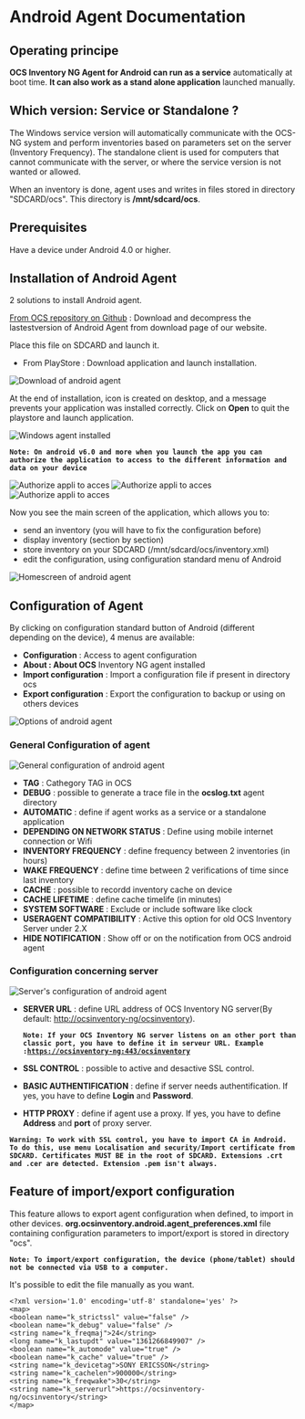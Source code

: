 # Android Agent Documentation

## Operating principe

**OCS Inventory NG Agent for Android can run as a service** automatically at boot
time. **It can also work as a stand alone application** launched manually.

## Which version: Service or Standalone ?

The Windows service version will automatically communicate with the OCS-NG
system and perform inventories based on parameters set on the server
(Inventory Frequency). The standalone client is used for computers that
cannot communicate with the server, or where the service version is not
wanted or allowed.

When an inventory is done, agent uses and writes in files stored in directory
"SDCARD/ocs". This directory is **/mnt/sdcard/ocs**.

## Prerequisites

Have a device under Android 4.0 or higher.

## Installation of Android Agent

2 solutions to install Android agent.

[From OCS repository on Github](https://github.com/OCSInventory-NG/AndroidAgent/releases)
: Download and decompress the lastestversion of Android Agent from download page of our website.

Place this file on SDCARD and launch it.

* From PlayStore : Download application and launch installation.

![Download of android agent](../../img/agent/android/android_agent_download.png)

At the end of installation, icon is created on desktop, and a message prevents your application was installed
correctly. Click on **Open** to quit the playstore and launch application.

![Windows agent installed](../../img/agent/android/android_agent_install_down.png)

**`Note: On android v6.0 and more when you launch the app you can authorize the application to access to the different information and data on your device`**

![Authorize appli to acces ](../../img/agent/android/android_agent_acces_1.png)
![Authorize appli to acces ](../../img/agent/android/android_agent_acces_2.png)
![Authorize appli to acces ](../../img/agent/android/android_agent_acces_3.png)

Now you see the main screen of the application, which allows you to:

* send an inventory (you will have to fix the configuration before)
* display inventory (section by section)
* store inventory on your SDCARD (/mnt/sdcard/ocs/inventory.xml)
* edit the configuration, using configuration standard menu of Android

![Homescreen of android agent](../../img/agent/android/android_agent_homepage.png)

## Configuration of Agent

By clicking on configuration standard button of Android (different depending on the device),
4 menus are available:

* **Configuration** : Access to agent configuration
* **About : About OCS** Inventory NG agent installed
* **Import configuration** : Import a configuration file if present in directory ocs
* **Export configuration** : Export the configuration to backup or using on others devices

![Options of android agent](../../img/agent/android/android_agent_homepage_settings.png)

### **General Configuration of agent**

![General configuration of android agent](../../img/agent/android/android_agent_config_1.png)

* **TAG** : Cathegory TAG in OCS
* **DEBUG** : possible to generate a trace file in the **ocslog.txt** agent directory
* **AUTOMATIC** : define if agent works as a service or a standalone application
* **DEPENDING ON NETWORK STATUS** : Define using mobile internet connection or Wifi
* **INVENTORY FREQUENCY** : define frequency between 2 inventories (in hours)
* **WAKE FREQUENCY** : define time between 2 verifications of time since last inventory
* **CACHE** : possible to recordd inventory cache on device
* **CACHE LIFETIME** : define cache timelife (in minutes)
* **SYSTEM SOFTWARE** : Exclude or include software like clock
* **USERAGENT COMPATIBILITY** : Active this option for old OCS Inventory Server under 2.X
* **HIDE NOTIFICATION** : Show off or on the notification from OCS android agent
### **Configuration concerning server**

![Server's configuration of android agent](../../img/agent/android/android_agent_config_2.png)

* **SERVER URL** : define URL address of OCS Inventory NG server(By default:
[http://ocsinventory-ng/ocsinventory](http://ocsinventory-ng/ocsinventory)).

    **`Note: If your OCS Inventory NG server listens on an other port than classic port, you have to define it in serveur URL.
    Example :`[`https://ocsinventory-ng:443/ocsinventory`](https://ocsinventory-ng:443/ocsinventory)**

* **SSL CONTROL** : possible to active and desactive SSL control.
* **BASIC AUTHENTIFICATION** : define if server needs authentification. If yes, you have to define
**Login** and **Password**.
* **HTTP PROXY** : define if agent use a proxy. If yes, you have to define **Address** and
**port** of proxy server.

**`Warning: To work with SSL control, you have to import CA in Android. To do this, use menu Localisation
and security/Import certificate from SDCARD. Certificates MUST BE in the root of SDCARD. Extensions .crt and .cer are detected. Extension
.pem isn't always.`**

## Feature of import/export configuration

This feature allows to export agent configuration when defined, to import in other devices.
**org.ocsinventory.android.agent_preferences.xml** file containing configuration parameters to
import/export is stored in directory "ocs".

**`Note: To import/export configuration, the device (phone/tablet) should not be connected
via USB to a computer.`**

It's possible to edit the file manually as you want.

    <?xml version='1.0' encoding='utf-8' standalone='yes' ?>
    <map>
    <boolean name="k_strictssl" value="false" />
    <boolean name="k_debug" value="false" />
    <string name="k_freqmaj">24</string>
    <long name="k_lastupdt" value="1361266849907" />
    <boolean name="k_automode" value="true" />
    <boolean name="k_cache" value="true" />
    <string name="k_devicetag">SONY ERICSSON</string>
    <string name="k_cachelen">900000</string>
    <string name="k_freqwake">30</string>
    <string name="k_serverurl">https://ocsinventory-ng/ocsinventory</string>
    </map>

